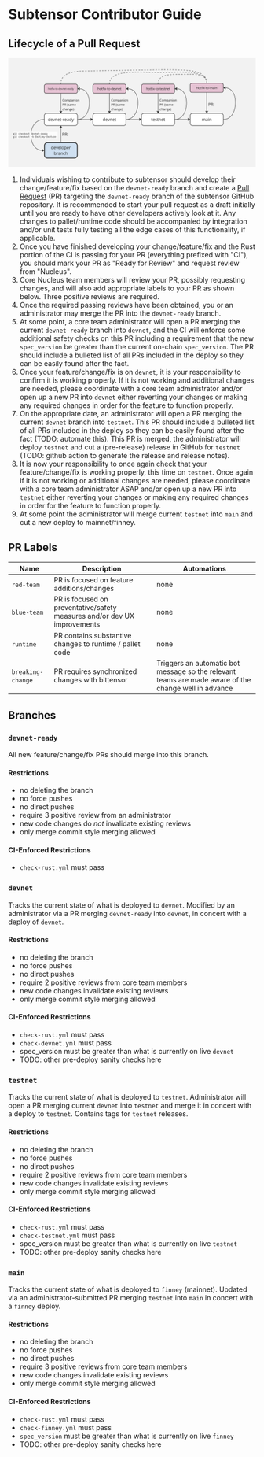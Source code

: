 # Subtensor Contributor Guide

## Lifecycle of a Pull Request

![image](docs/img/pr-lifecycle.png)

1. Individuals wishing to contribute to subtensor should develop their change/feature/fix based on 
   the `devnet-ready` branch and create a [Pull Request](https://github.com/opentensor/subtensor/compare) 
   (PR) targeting the `devnet-ready` branch of the subtensor GitHub repository. It is recommended 
   to start your pull request as a draft initially until you are ready to have other developers 
   actively look at it. Any changes to pallet/runtime code should be accompanied by integration 
   and/or unit tests fully testing all the edge cases of this functionality, if applicable.
2. Once you have finished developing your change/feature/fix and the Rust portion of the CI is
   passing for your PR (everything prefixed with "CI"), you should mark your PR as "Ready for
   Review" and request review from "Nucleus".
3. Core Nucleus team members will review your PR, possibly requesting changes, and will also
   add appropriate labels to your PR as shown below. Three positive reviews are required.
4. Once the required passing reviews have been obtained, you or an administrator may merge the
   PR into the `devnet-ready` branch.
5. At some point, a core team administrator will open a PR merging the current `devnet-ready`
   branch into `devnet`, and the CI will enforce some additional safety checks on this PR
   including a requirement that the new `spec_version` be greater than the current on-chain
   `spec_version`. The PR should include a bulleted list of all PRs included in the deploy so
   they can be easily found after the fact.
6. Once your feature/change/fix is on `devnet`, it is your responsibility to confirm it is
   working properly. If it is not working and additional changes are needed, please coordinate
   with a core team administrator and/or open up a new PR into `devnet` either reverting your
   changes or making any required changes in order for the feature to function properly.
7.  On the appropriate date, an administrator will open a PR merging the current `devnet`
    branch into `testnet`. This PR should include a bulleted list of all PRs included in the
    deploy so they can be easily found after the fact (TODO: automate this). This PR is merged,
   the administrator will deploy `testnet` and cut a (pre-release) release in GitHub for
    `testnet` (TODO: github action to generate the release and release notes).
11. It is now your responsibility to once again check that your feature/change/fix is working
    properly, this time on `testnet`. Once again if it is not working or additional changes are
    needed, please coordinate with a core team administrator ASAP and/or open up a new PR into
    `testnet` either reverting your changes or making any required changes in order for the
    feature to function properly.
12. At some point the administrator will merge current `testnet` into `main` and cut a new
    deploy to mainnet/finney.

## PR Labels

| Name  | Description | Automations |
| ----- | ----------- | ----------- |
| `red-team` | PR is focused on feature additions/changes | none |
| `blue-team` | PR is focused on preventative/safety measures and/or dev UX improvements | none |
| `runtime` | PR contains substantive changes to runtime / pallet code | none |
| `breaking-change` | PR requires synchronized changes with bittensor | Triggers an automatic bot message so the relevant teams are made aware of the change well in advance |

## Branches


### `devnet-ready`

All new feature/change/fix PRs should merge into this branch.

#### Restrictions
* no deleting the branch
* no force pushes
* no direct pushes
* require 3 positive review from an administrator
* new code changes do _not_ invalidate existing reviews
* only merge commit style merging allowed

#### CI-Enforced Restrictions
* `check-rust.yml` must pass


### `devnet`

Tracks the current state of what is deployed to `devnet`. Modified by an administrator via a PR
merging `devnet-ready` into `devnet`, in concert with a deploy of `devnet`.

#### Restrictions
* no deleting the branch
* no force pushes
* no direct pushes
* require 2 positive reviews from core team members
* new code changes invalidate existing reviews
* only merge commit style merging allowed

#### CI-Enforced Restrictions
* `check-rust.yml` must pass
* `check-devnet.yml` must pass
* spec_version must be greater than what is currently on live `devnet`
* TODO: other pre-deploy sanity checks here


### `testnet`

Tracks the current state of what is deployed to `testnet`. Administrator will open a PR merging
current `devnet` into `testnet` and merge it in concert with a deploy to `testnet`. Contains
tags for `testnet` releases.

#### Restrictions
* no deleting the branch
* no force pushes
* no direct pushes
* require 2 positive reviews from core team members
* new code changes invalidate existing reviews
* only merge commit style merging allowed

#### CI-Enforced Restrictions
* `check-rust.yml` must pass
* `check-testnet.yml` must pass
* spec_version must be greater than what is currently on live `testnet`
* TODO: other pre-deploy sanity checks here


### `main`

Tracks the current state of what is deployed to `finney` (mainnet). Updated via an
administrator-submitted PR merging `testnet` into `main` in concert with a `finney` deploy.

#### Restrictions
* no deleting the branch
* no force pushes
* no direct pushes
* require 3 positive reviews from core team members
* new code changes invalidate existing reviews
* only merge commit style merging allowed

#### CI-Enforced Restrictions
* `check-rust.yml` must pass
* `check-finney.yml` must pass
* `spec_version` must be greater than what is currently on live `finney`
* TODO: other pre-deploy sanity checks here
